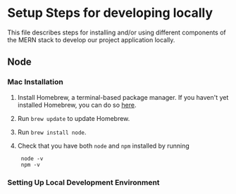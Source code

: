 # **Setup Steps for developing locally**

This file describes steps for installing and/or using different components of
the MERN stack to develop our project application locally.

## **Node**

### **Mac Installation**

1. Install Homebrew, a terminal-based package manager. If you haven't yet
    installed Homebrew, you can do so [here](https://brew.sh/).
2. Run `brew update` to update Homebrew.
3. Run `brew install node`.
4. Check that you have both `node` and `npm` installed by running

        node -v
        npm -v

### **Setting Up Local Development Environment**


